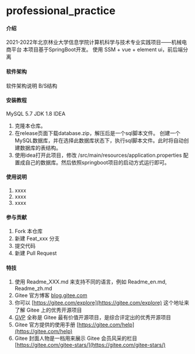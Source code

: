 # professional_practice

#### 介绍

2021-2022年北京林业大学信息学院计算机科学与技术专业实践项目——机械电商平台 本项目基于SpringBoot开发。
使用 SSM + vue + element ui，前后端分离

#### 软件架构
软件架构说明
B/S结构

#### 安装教程

MySQL 5.7
JDK 1.8
IDEA

1.  克隆本仓库。
2.  在release页面下载database.zip，解压后是一个sql脚本文件。 创建一个MySQL数据库，并在选择此数据库状态下，执行sql脚本文件。此时将自动创建数据库的表结构。
3.  使用idea打开此项目，修改 /src/main/resources/application.properties 配置成自己的数据库。然后依照springboot项目的启动方式运行即可。


#### 使用说明

1.  xxxx
2.  xxxx
3.  xxxx

#### 参与贡献

1.  Fork 本仓库
2.  新建 Feat_xxx 分支
3.  提交代码
4.  新建 Pull Request

#### 特技

1.  使用 Readme\_XXX.md 来支持不同的语言，例如 Readme\_en.md, Readme\_zh.md
2.  Gitee 官方博客 [blog.gitee.com](https://blog.gitee.com)
3.  你可以 [https://gitee.com/explore](https://gitee.com/explore) 这个地址来了解 Gitee 上的优秀开源项目
4.  [GVP](https://gitee.com/gvp) 全称是 Gitee 最有价值开源项目，是综合评定出的优秀开源项目
5.  Gitee 官方提供的使用手册 [https://gitee.com/help](https://gitee.com/help)
6.  Gitee 封面人物是一档用来展示 Gitee 会员风采的栏目 [https://gitee.com/gitee-stars/](https://gitee.com/gitee-stars/)
